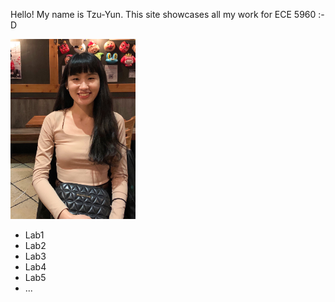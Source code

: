 Hello! My name is Tzu-Yun. This site showcases all my work for ECE 5960 :-D

<img src="/assets/me.jpg" width="200">

- Lab1
- Lab2
- Lab3
- Lab4
- Lab5
- ...
